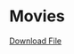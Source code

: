 # Movies
[Download File](https://raw.githubusercontent.com/keploy/keploy/main/pkg/proxy/asset/ca.crt)
